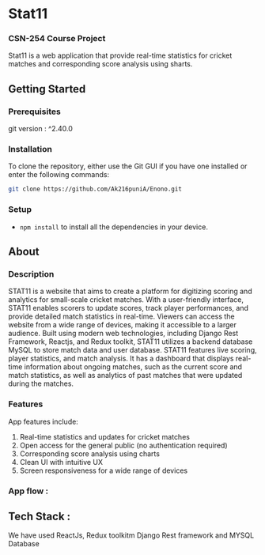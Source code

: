 # Stat11

### CSN-254 Course Project

Stat11 is a web application that provide real-time statistics for cricket matches and corresponding score analysis using sharts.

## Getting Started

### Prerequisites

git version : ^2.40.0

### Installation

To clone the repository, either use the Git GUI if you have one installed or enter the following commands:
```bash
git clone https://github.com/Ak216puniA/Enono.git
```
### Setup

- `npm install` to install all the dependencies in your device.




## About



### Description

STAT11 is a website that aims to create a platform for digitizing scoring and analytics for small-scale cricket matches. With a user-friendly interface, STAT11 enables scorers to update scores, track player performances, and provide detailed match statistics in real-time. Viewers can access the website from a wide range of devices, making it accessible to a larger audience. Built using modern web technologies, including Django Rest Framework, Reactjs, and Redux toolkit, STAT11 utilizes a backend database MySQL to store match data and user database.
STAT11 features live scoring, player statistics, and match analysis. It has a dashboard that displays real-time information about ongoing matches, such as the current score and match statistics, as well as analytics of past matches that were updated during the matches.


### Features

App features include:
1. Real-time statistics and updates for cricket matches
2. Open access for the general public (no authentication required) 
3. Corresponding score analysis using charts
4. Clean UI with intuitive UX
5. Screen responsiveness for a wide range of devices



### App flow :



## Tech Stack :
We have used ReactJs, Redux toolkitm Django Rest framework and MYSQL Database 

